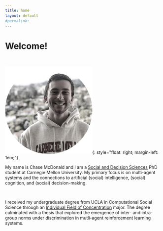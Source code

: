 ```yaml
---
title: home
layout: default
#permalink:
---
```





# Welcome!
<br/>

![portrait_circle](/images/portrait_circle_bw.png){: style="float: right; margin-left: 1em;"}


My name is Chase McDonald and I am a [Social and Decision Sciences](https://www.cmu.edu/dietrich/sds/) PhD student at Carnegie Mellon University. My primary focus is on multi-agent systems and the connections to artificial (social) intelligence, (social) cognition, and (social) decision-making.

<br/>

I received my undergraduate degree from UCLA in Computational Social Science through an [Individual Field of Concentration](http://www.honors.ucla.edu/other-programs/design-your-own-major/#) major. The degree culminated with a thesis that explored the emergence of inter- and intra-group norms under discrimination in mutli-agent reinforcement learning systems.  <br/>

